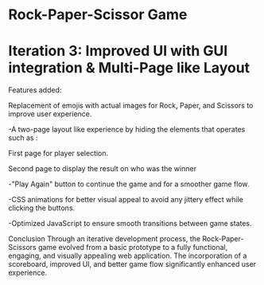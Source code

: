 # Rock-Paper-Scissor Game

# Iteration 3: Improved UI with GUI integration & Multi-Page like Layout

Features added:

Replacement of emojis with actual images for Rock, Paper, and Scissors to improve user experience.

-A two-page layout like experience by hiding the elements that operates such as :

First page for player selection.

Second page to display the result on who was the winner

-"Play Again" button to continue the game and for a smoother game flow.

-CSS animations for better visual appeal to avoid any jittery effect while clicking the buttons.

-Optimized JavaScript to ensure smooth transitions between game states.

Conclusion Through an iterative development process, the Rock-Paper-Scissors game evolved from a basic prototype to a fully functional, engaging, and visually appealing web application. The incorporation of a scoreboard, improved UI, and better game flow significantly enhanced user experience.
